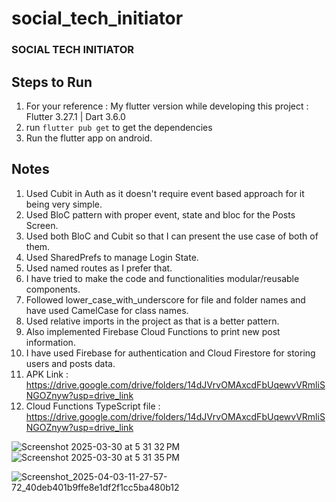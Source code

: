 # social_tech_initiator

### SOCIAL TECH INITIATOR ###

## Steps to Run ##
1. For your reference : My flutter version while developing this project : Flutter 3.27.1 | Dart 3.6.0
2. run ```flutter pub get``` to get the dependencies
3. Run the flutter app on android.

## Notes ##
1. Used Cubit in Auth as it doesn't require event based approach for it being very simple.
2. Used BloC pattern with proper event, state and bloc for the Posts Screen.
3. Used both BloC and Cubit so that I can present the use case of both of them.
4. Used SharedPrefs to manage Login State.
5. Used named routes as I prefer that.
6. I have tried to make the code and functionalities modular/reusable components.
7. Followed lower_case_with_underscore for file and folder names and have used CamelCase for class names.
8. Used relative imports in the project as that is a better pattern.
9. Also implemented Firebase Cloud Functions to print new post information.
10. I have used Firebase for authentication and Cloud Firestore for storing users and posts data.
11. APK Link : https://drive.google.com/drive/folders/14dJVrvOMAxcdFbUqewvVRmliSNGOZnyw?usp=drive_link
12. Cloud Functions TypeScript file : https://drive.google.com/drive/folders/14dJVrvOMAxcdFbUqewvVRmliSNGOZnyw?usp=drive_link

![Screenshot 2025-03-30 at 5 31 32 PM](https://github.com/user-attachments/assets/6c8b2c96-eca4-460d-9b38-33c98b5d0a2e)
![Screenshot 2025-03-30 at 5 31 35 PM](https://github.com/user-attachments/assets/af55e32f-2603-4573-b0ac-895a33659ad0)

![Screenshot_2025-04-03-11-27-57-72_40deb401b9ffe8e1df2f1cc5ba480b12](https://github.com/user-attachments/assets/1eab6341-a3e7-4c3f-a964-3e81a8c52b5c)

